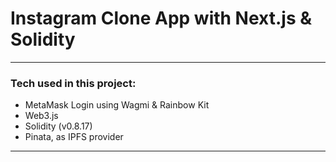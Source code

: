 # Instagram Clone App with Next.js & Solidity

---

### Tech used in this project:

- MetaMask Login using Wagmi & Rainbow Kit
- Web3.js
- Solidity (v0.8.17)
- Pinata, as IPFS provider

---
